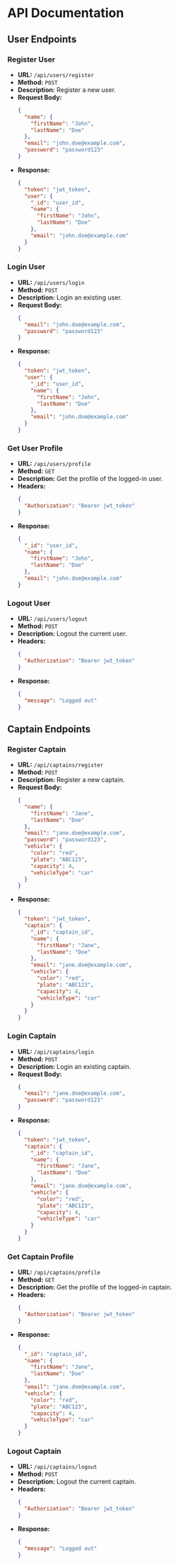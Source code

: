 # API Documentation

## User Endpoints

### Register User

- **URL:** `/api/users/register`
- **Method:** `POST`
- **Description:** Register a new user.
- **Request Body:**
  ```json
  {
    "name": {
      "firstName": "John",
      "lastName": "Doe"
    },
    "email": "john.doe@example.com",
    "password": "password123"
  }
  ```
- **Response:**
  ```json
  {
    "token": "jwt_token",
    "user": {
      "_id": "user_id",
      "name": {
        "firstName": "John",
        "lastName": "Doe"
      },
      "email": "john.doe@example.com"
    }
  }
  ```

### Login User

- **URL:** `/api/users/login`
- **Method:** `POST`
- **Description:** Login an existing user.
- **Request Body:**
  ```json
  {
    "email": "john.doe@example.com",
    "password": "password123"
  }
  ```
- **Response:**
  ```json
  {
    "token": "jwt_token",
    "user": {
      "_id": "user_id",
      "name": {
        "firstName": "John",
        "lastName": "Doe"
      },
      "email": "john.doe@example.com"
    }
  }
  ```

### Get User Profile

- **URL:** `/api/users/profile`
- **Method:** `GET`
- **Description:** Get the profile of the logged-in user.
- **Headers:**
  ```json
  {
    "Authorization": "Bearer jwt_token"
  }
  ```
- **Response:**
  ```json
  {
    "_id": "user_id",
    "name": {
      "firstName": "John",
      "lastName": "Doe"
    },
    "email": "john.doe@example.com"
  }
  ```

### Logout User

- **URL:** `/api/users/logout`
- **Method:** `POST`
- **Description:** Logout the current user.
- **Headers:**
  ```json
  {
    "Authorization": "Bearer jwt_token"
  }
  ```
- **Response:**
  ```json
  {
    "message": "Logged out"
  }
  ```

## Captain Endpoints

### Register Captain

- **URL:** `/api/captains/register`
- **Method:** `POST`
- **Description:** Register a new captain.
- **Request Body:**
  ```json
  {
    "name": {
      "firstName": "Jane",
      "lastName": "Doe"
    },
    "email": "jane.doe@example.com",
    "password": "password123",
    "vehicle": {
      "color": "red",
      "plate": "ABC123",
      "capacity": 4,
      "vehicleType": "car"
    }
  }
  ```
- **Response:**
  ```json
  {
    "token": "jwt_token",
    "captain": {
      "_id": "captain_id",
      "name": {
        "firstName": "Jane",
        "lastName": "Doe"
      },
      "email": "jane.doe@example.com",
      "vehicle": {
        "color": "red",
        "plate": "ABC123",
        "capacity": 4,
        "vehicleType": "car"
      }
    }
  }
  ```

### Login Captain

- **URL:** `/api/captains/login`
- **Method:** `POST`
- **Description:** Login an existing captain.
- **Request Body:**
  ```json
  {
    "email": "jane.doe@example.com",
    "password": "password123"
  }
  ```
- **Response:**
  ```json
  {
    "token": "jwt_token",
    "captain": {
      "_id": "captain_id",
      "name": {
        "firstName": "Jane",
        "lastName": "Doe"
      },
      "email": "jane.doe@example.com",
      "vehicle": {
        "color": "red",
        "plate": "ABC123",
        "capacity": 4,
        "vehicleType": "car"
      }
    }
  }
  ```

### Get Captain Profile

- **URL:** `/api/captains/profile`
- **Method:** `GET`
- **Description:** Get the profile of the logged-in captain.
- **Headers:**
  ```json
  {
    "Authorization": "Bearer jwt_token"
  }
  ```
- **Response:**
  ```json
  {
    "_id": "captain_id",
    "name": {
      "firstName": "Jane",
      "lastName": "Doe"
    },
    "email": "jane.doe@example.com",
    "vehicle": {
      "color": "red",
      "plate": "ABC123",
      "capacity": 4,
      "vehicleType": "car"
    }
  }
  ```

### Logout Captain

- **URL:** `/api/captains/logout`
- **Method:** `POST`
- **Description:** Logout the current captain.
- **Headers:**
  ```json
  {
    "Authorization": "Bearer jwt_token"
  }
  ```
- **Response:**
  ```json
  {
    "message": "Logged out"
  }
  ```
